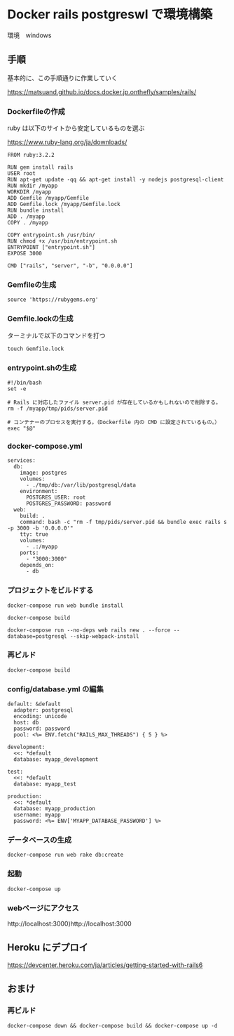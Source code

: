 # Docker rails postgreswl で環境構築

環境　windows

## 手順
基本的に、この手順通りに作業していく

https://matsuand.github.io/docs.docker.jp.onthefly/samples/rails/

### Dockerfileの作成
ruby は以下のサイトから安定しているものを選ぶ

https://www.ruby-lang.org/ja/downloads/

```
FROM ruby:3.2.2

RUN gem install rails
USER root
RUN apt-get update -qq && apt-get install -y nodejs postgresql-client
RUN mkdir /myapp
WORKDIR /myapp
ADD Gemfile /myapp/Gemfile
ADD Gemfile.lock /myapp/Gemfile.lock
RUN bundle install
ADD . /myapp
COPY . /myapp

COPY entrypoint.sh /usr/bin/
RUN chmod +x /usr/bin/entrypoint.sh
ENTRYPOINT ["entrypoint.sh"]
EXPOSE 3000

CMD ["rails", "server", "-b", "0.0.0.0"]
```
### Gemfileの生成
```
source 'https://rubygems.org'
```
### Gemfile.lockの生成
ターミナルで以下のコマンドを打つ
```
touch Gemfile.lock
```

### entrypoint.shの生成
```
#!/bin/bash
set -e

# Rails に対応したファイル server.pid が存在しているかもしれないので削除する。
rm -f /myapp/tmp/pids/server.pid

# コンテナーのプロセスを実行する。（Dockerfile 内の CMD に設定されているもの。）
exec "$@"
```

### docker-compose.yml
```
services:
  db:
    image: postgres
    volumes:
      - ./tmp/db:/var/lib/postgresql/data
    environment:
      POSTGRES_USER: root
      POSTGRES_PASSWORD: password
  web:
    build: .
    command: bash -c "rm -f tmp/pids/server.pid && bundle exec rails s -p 3000 -b '0.0.0.0'"
    tty: true
    volumes:
      - .:/myapp
    ports:
      - "3000:3000"
    depends_on:
      - db
```
### プロジェクトをビルドする
```
docker-compose run web bundle install 
```
```
docker-compose build
```
```
docker-compose run --no-deps web rails new . --force --database=postgresql --skip-webpack-install
```
### 再ビルド
```
docker-compose build
```
### config/database.yml の編集
```
default: &default
  adapter: postgresql
  encoding: unicode
  host: db
  password: password
  pool: <%= ENV.fetch("RAILS_MAX_THREADS") { 5 } %>

development:
  <<: *default
  database: myapp_development

test:
  <<: *default
  database: myapp_test

production:
  <<: *default
  database: myapp_production
  username: myapp
  password: <%= ENV['MYAPP_DATABASE_PASSWORD'] %>

```

### データベースの生成
```
docker-compose run web rake db:create
```

### 起動
```
docker-compose up
```


### webページにアクセス
http://localhost:3000)http://localhost:3000


## Heroku にデプロイ

https://devcenter.heroku.com/ja/articles/getting-started-with-rails6

## おまけ
### 再ビルド
```
docker-compose down && docker-compose build && docker-compose up -d
```



